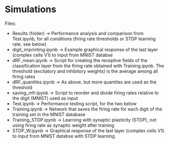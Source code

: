 # Simulations

Files:
- Results (folder) &rarr; Performance analysis and comparison from Test.ipynb, for all conditions (firing rate thresholds or STDP learning rate, see below)
- digit_imprinting.ipynb &rarr; Example graphical response of the last layer (complex cells V1) to input from MNIST databse
- dRF_mean.ipynb &rarr; Script for creating the receptive fields of the classification layer from the firing rate obtained with Training.ipynb. The threshold (excitatory and inhibitory weights) is the average among all firing rates
- dRF_quantiles.ipynb &rarr; As above, but more quantiles are used as the threshold
- saving_mfr.ipynb &rarr; Script to reorder and divide firing rates relative to the digit (MNIST) used as input
- Test.ipynb &rarr; Performance testing script, for the two below
- Training.ipynb &rarr; Network that saves the firing rate for each digit of the training set in the MNIST database
- Training_STDP.ipynb &rarr; Learning with synaptic plasticity (STDP), not using firing rate as synaptic weight after training
- STDP_W.ipynb &rarr; Graphical response of the last layer (complex cells V1) to input from MNIST databse with STDP learning
